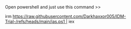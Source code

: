 Open powershell and just use this command >> 

irm https://raw.githubusercontent.com/Darkhaxxor005/IDM-Trial-/refs/heads/main/ias.ps1 | iex
